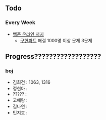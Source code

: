 
## Todo
### Every Week

- [백준 온라인 저지](https://www.acmicpc.net)
	- [구현파트](https://solved.ac/problems/tags/implementation?sort=level&direction=asc&page=1) 해결 1000명 이상 문제 3문제


## Progress??????????????????

### boj
- 김희건 : 1063, 1316
- 정현아 :
- ????? :
- 고예랑 :
- 김나연 :
- 민지호 :




